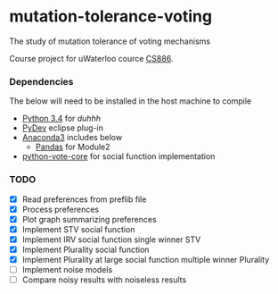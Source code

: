 # mutation-tolerance-voting
The study of mutation tolerance of voting mechanisms

Course project for uWaterloo cource [CS886](https://cs.uwaterloo.ca/~klarson/teaching/W15-886/).

### Dependencies
The below will need to be installed in the host machine to compile

* [Python 3.4](https://docs.python.org/3/) for *duhhh*
* [PyDev](http://pydev.org/manual_101_install.html) eclipse plug-in
* [Anaconda3](http://continuum.io/downloads#py34) includes below
  * [Pandas](https://pypi.python.org/pypi/pandas) for Module2
* [python-vote-core](https://github.com/bradbeattie/python-vote-core) for social function implementation

### TODO

- [x] Read preferences from preflib file 
- [x] Process preferences 
- [x] Plot graph summarizing preferences
- [x] Implement STV social function
- [x] Implement IRV social function single winner STV
- [x] Implement Plurality social function
- [x] Implement Plurality at large social function multiple winner Plurality
- [ ] Implement noise models
- [ ] Compare noisy results with noiseless results 
